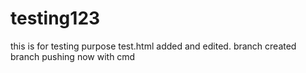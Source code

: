# testing123
this is for testing purpose
test.html added and edited.
branch created
branch pushing now with cmd
